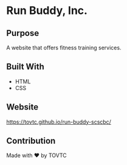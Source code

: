 # Run Buddy, Inc.

## Purpose
A website that offers fitness training services.

## Built With
* HTML
* CSS

## Website
https://tovtc.github.io/run-buddy-scscbc/

## Contribution
Made with ❤️ by TOVTC
